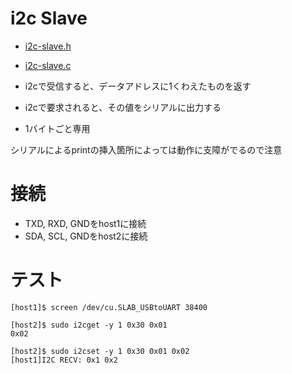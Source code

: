 # i2c Slave

* [i2c-slave.h](../../include/i2c-slave.h)
* [i2c-slave.c](../../lib/i2c-slave.c)

* i2cで受信すると、データアドレスに1くわえたものを返す
* i2cで要求されると、その値をシリアルに出力する
* 1バイトごと専用

シリアルによるprintの挿入箇所によっては動作に支障がでるので注意

# 接続

* TXD, RXD, GNDをhost1に接続
* SDA, SCL, GNDをhost2に接続

# テスト

	[host1]$ screen /dev/cu.SLAB_USBtoUART 38400

	[host2]$ sudo i2cget -y 1 0x30 0x01
	0x02

	[host2]$ sudo i2cset -y 1 0x30 0x01 0x02
	[host1]I2C RECV: 0x1 0x2


